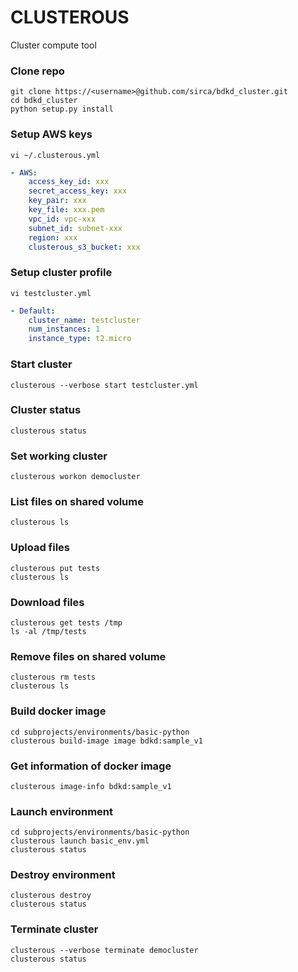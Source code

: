 # CLUSTEROUS
Cluster compute tool

### Clone repo
```
git clone https://<username>@github.com/sirca/bdkd_cluster.git
cd bdkd_cluster
python setup.py install
```

### Setup AWS keys
```
vi ~/.clusterous.yml
```

```yaml
- AWS:
    access_key_id: xxx
    secret_access_key: xxx
    key_pair: xxx
    key_file: xxx.pem
    vpc_id: vpc-xxx
    subnet_id: subnet-xxx
    region: xxx
    clusterous_s3_bucket: xxx
```

### Setup cluster profile
```
vi testcluster.yml
```

```yaml
- Default:
    cluster_name: testcluster
    num_instances: 1
    instance_type: t2.micro
```

### Start cluster
```
clusterous --verbose start testcluster.yml
```

### Cluster status
```
clusterous status
```

### Set working cluster
```
clusterous workon democluster
```

### List files on shared volume
```
clusterous ls
```

### Upload files
```
clusterous put tests
clusterous ls
```

### Download files
```
clusterous get tests /tmp
ls -al /tmp/tests
```

### Remove files on shared volume
```
clusterous rm tests
clusterous ls
```

### Build docker image
```
cd subprojects/environments/basic-python
clusterous build-image image bdkd:sample_v1
```

### Get information of docker image
```
clusterous image-info bdkd:sample_v1
```

### Launch environment
```
cd subprojects/environments/basic-python
clusterous launch basic_env.yml
clusterous status
```

### Destroy environment
```
clusterous destroy
clusterous status
```

### Terminate cluster
```
clusterous --verbose terminate democluster
clusterous status
```
